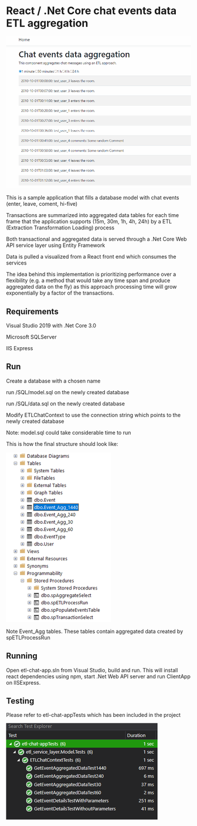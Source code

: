 # React / .Net Core chat events data ETL aggregation

![Chat ETL](event-aggregation.gif)

This is a sample application that fills a database model with chat events (enter, leave, coment, hi-five)

Transactions are summarized into aggregated data tables for each time frame that the application supports (15m, 30m, 1h, 4h, 24h) by a ETL (Extraction Transformation Loading) process

Both transactional and aggregated data is served through a .Net Core Web API service layer using Entity Framework

Data is pulled a visualized from a React front end which consumes the services

The idea behind this implementation is prioritizing performance over a flexibility (e.g. a method that would take any time span and produce aggregated data on the fly) as this approach processing time will grow exponentially by a factor of the transactions.

## Requirements

Visual Studio 2019 with .Net Core 3.0

Microsoft SQLServer

IIS Express

## Run

Create a database with a chosen name

run /SQL/model.sql on the newly created database

run /SQL/data.sql on the newly  created database

Modify ETLChatContext to use the connection string which points to the newly created database

Note: model.sql could take considerable time to run

This is how the final structure should look like:

![Chat ETL](/SQL/structure.png)

Note Event_Agg tables. These tables contain aggregated data created by spETLProcessRun

## Running

Open etl-chat-app.sln from Visual Studio, build and run. This will install react dependencies using npm, start .Net Web API server and run ClientApp on IISExpress.

## Testing

Please refer to etl-chat-appTests which has been included in the project

![Chat ETL](/tests.png)
